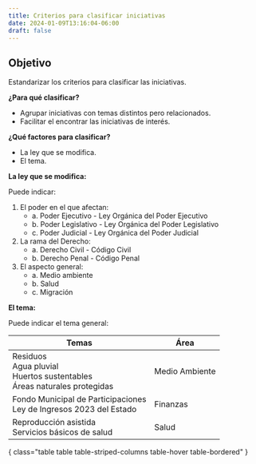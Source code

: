 ```yaml
---
title: Criterios para clasificar iniciativas
date: 2024-01-09T13:16:04-06:00
draft: false
---
```


<!--more-->

## Objetivo
Estandarizar los criterios para clasificar las iniciativas.

**¿Para qué clasificar?**
- Agrupar iniciativas con temas distintos pero relacionados.
- Facilitar el encontrar las iniciativas de interés.

**¿Qué factores para clasificar?**
- La ley que se modifica.
- El tema.

**La ley que se modifica:**

Puede indicar:

1. El poder en el que afectan:
   - a. Poder Ejecutivo - Ley Orgánica del Poder Ejecutivo
   - b. Poder Legislativo - Ley Orgánica del Poder Legislativo
   - c. Poder Judicial - Ley Orgánica del Poder Judicial
2. La rama del Derecho:
   - a. Derecho Civil - Código Civil
   - b. Derecho Penal - Código Penal
3. El aspecto general:
   - a. Medio ambiente
   - b. Salud
   - c. Migración

**El tema:**

Puede indicar el tema general:

| Temas                                            | Área                |
| ------------------------------------------------ | ------------------- |
| Residuos<br> Agua pluvial<br> Huertos sustentables<br> Áreas naturales protegidas | Medio Ambiente      |
| Fondo Municipal de Participaciones<br> Ley de Ingresos 2023 del Estado  | Finanzas            |
| Reproducción asistida<br> Servicios básicos de salud  | Salud               |
{ class="table table table-striped-columns table-hover table-bordered" }
